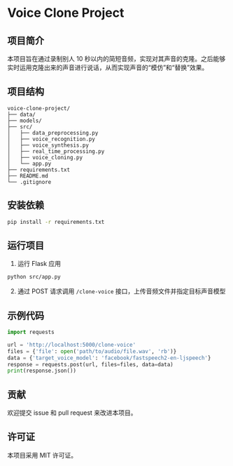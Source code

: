# Voice Clone Project

## 项目简介
本项目旨在通过录制别人 10 秒以内的简短音频，实现对其声音的克隆。之后能够实时运用克隆出来的声音进行说话，从而实现声音的“模仿”和“替换”效果。

## 项目结构
```
voice-clone-project/
├── data/
├── models/
├── src/
│   ├── data_preprocessing.py
│   ├── voice_recognition.py
│   ├── voice_synthesis.py
│   ├── real_time_processing.py
│   ├── voice_cloning.py
│   └── app.py
├── requirements.txt
├── README.md
└── .gitignore
```

## 安装依赖
```bash
pip install -r requirements.txt
```

## 运行项目
1. 运行 Flask 应用
```bash
python src/app.py
```

2. 通过 POST 请求调用 `/clone-voice` 接口，上传音频文件并指定目标声音模型

## 示例代码
```python
import requests

url = 'http://localhost:5000/clone-voice'
files = {'file': open('path/to/audio/file.wav', 'rb')}
data = {'target_voice_model': 'facebook/fastspeech2-en-ljspeech'}
response = requests.post(url, files=files, data=data)
print(response.json())
```

## 贡献
欢迎提交 issue 和 pull request 来改进本项目。

## 许可证
本项目采用 MIT 许可证。

